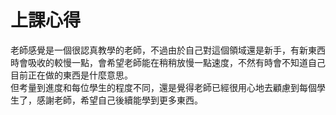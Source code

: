 # 上課心得   
老師感覺是一個很認真教學的老師，不過由於自己對這個領域還是新手，有新東西時會吸收的較慢一點，會希望老師能在稍稍放慢一點速度，不然有時會不知道自己目前正在做的東西是什麼意思。   
但考量到進度和每位學生的程度不同，還是覺得老師已經很用心地去顧慮到每個學生了，感謝老師，希望自己後續能學到更多東西。